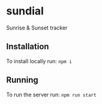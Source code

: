 # sundial
Sunrise &amp; Sunset tracker

## Installation
To install locally run:
`npm i`

## Running
To run the server run:
`npm run start`